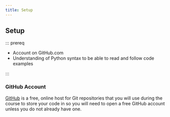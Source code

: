 ```yaml
---
title: Setup
---
```


## Setup

::: prereq

- Account on GitHub.com
- Understanding of Python syntax to be able to read and follow code examples

:::

### GitHub Account

[GitHub](https://github.com) is a free, online host for Git repositories that you will use during the course to store your code in so you will need to open a free GitHub account unless you do not already have one.
